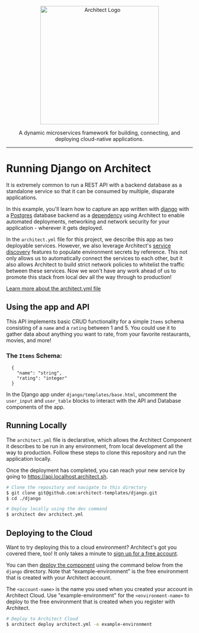 <p align="center">
  <picture>
    <source media="(prefers-color-scheme: dark)" srcset="https://cdn.architect.io/logo/horizontal-inverted.png">
    <source media="(prefers-color-scheme: light)" srcset="https://cdn.architect.io/logo/horizontal.png">
    <img width="320" alt="Architect Logo" src="https://cdn.architect.io/logo/horizontal.png">
  </picture>
</p>

<p align="center">
  A dynamic microservices framework for building, connecting, and deploying cloud-native applications.
</p>

---
# Running Django on Architect
It is extremely common to run a REST API with a backend database as a standalone service so that it can be consumed by
multiple, disparate applications.

In this example, you'll learn how to capture an app written with [django](https://www.djangoproject.com/) with a [Postgres](https://www.postgresql.org/)
database backend as a [dependency](https://docs.architect.io/components/dependencies/) using Architect to enable automated deployments, networking and network security for your application - wherever it gets deployed.

In the `architect.yml` file for this project, we describe this app as two deployable services. However, we also
leverage Architect's [service discovery](//docs.architect.io/components/service-discovery) features to populate environment
secrets by reference. This not only allows us to automatically connect the services to each other, but it also allows
Architect to build strict network policies to whitelist the traffic between these services. Now we won't have any work ahead
of us to promote this stack from local dev all the way through to production!

[Learn more about the architect.yml file](//docs.architect.io/configuration)

## Using the app and API
This API implements basic CRUD functionality for a simple `Items` schema consisting of a `name` and a `rating` between 1 and 5.
You could use it to gather data about anything you want to rate, from your favorite restaurants, movies, and more!

### The `Items` Schema:

```
  {
    "name": "string",
    "rating": "integer"
  }
```

In the Django app under `django/templates/base.html`, uncomment the `user_input` and `user_table` blocks to interact with the API and Database components of the app.
## Running Locally
The `architect.yml` file is declarative, which allows the Architect Component it describes to be run in any environment,
from local development all the way to production. Follow these steps to clone this repository and run the application
locally.

Once the deployment has completed, you can reach your new service by going to https://api.localhost.architect.sh.

```sh
# Clone the repository and navigate to this directory
$ git clone git@github.com:architect-templates/django.git
$ cd ./django

# Deploy locally using the dev command
$ architect dev architect.yml
```

## Deploying to the Cloud

Want to try deploying this to a cloud environment? Architect's got you covered there, too! It only takes a minute to
[sign up for a free account](https://cloud.architect.io/signup).

You can then [deploy the component](https://docs.architect.io/getting-started/introduction/#deploy-to-the-cloud) using the command below from the `django` directory. Note that “example-environment” is the free environment that is created with your Architect account.

The `<account-name>` is the name you used when you created your account in Architect Cloud. Use "example-environment" for
the `<environment-name>` to deploy to the free environment that is created when you register with Architect.

```sh
# Deploy to Architect Cloud
$ architect deploy architect.yml -e example-environment
```
